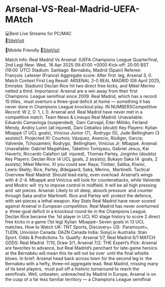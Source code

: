 # Arsenal-VS-Real-Madrid-UEFA-MAtch

💻Best Live Streams for PC/MAC  
🔴[SiteVisit](https://rb.gy/pisxt3)

📲Mobile  Friendly
🔴[SiteVisit](https://rb.gy/pisxt3)


Match Info: Real Madrid Vs Arsenal (UEFA Champions League Quarterfinal, 2nd Leg)
New: Wed, 16 Apr 2025 09:41:00 +0000
Kick-off: 20:00 BST (19:00 UTC)
Stadium: Santiago Bernabéu, Madrid (Spain)
Referee: François Letexier (France)
Aggregate score: After first leg, Arsenal 3, 0.
Match Context
First Leg Result: ARSENAL 3-0 REAL MADRID (08 April 2025, Emirates Stadium)
Declan Rice hit two direct free kicks, and Mikel Merino netted a third.
Importance: Arsenal are a win away from their first Champions League semifinal since 2009. Real Madrid, which has a record 15 titles, must overturn a three-goal deficit at home — something it has never done in Champions League knockout play.
IN NUMBERSCompetitive Record: W 2, D 1, L 0. Arsenal and Real Madrid have never met in a competitive match.
Team News & Lineups
Real Madrid:
Unavailable: Eduardo Camavinga (suspended), Dani Carvajal, Éder Militão, Ferland Mendy, Andriy Lunin (all injured), Dani Ceballos (doubt)
Key Players: Kylian Mbappé (7 UCL goals), Vinícius Júnior (7), Rodrygo (5), Jude Bellingham (3 assists)1.
Projected XI: Courtois; Vázquez, Asencio, Rüdiger, García; Valverde, Tchouaméni; Rodrygo, Bellingham, Vinícius Jr; Mbappé.
Arsenal:
Unavailable: Gabriel Magalhães, Takehiro Tomiyasu, Gabriel Jesus, Kai Havertz, Riccardo Calafiori (all injured), Thomas Partey, Jorginho (doubts)
Key Players: Declan Rice (4 UCL goals, 2 assists); Bukayo Saka (4 goals, 2 assists); Mikel Merino.
XI you could see: Raya; Timber, Saliba, Kiwior, Lewis-Skelly; Rice, Partey, Ødegaard; Saka, Merino, Martinelli.
Tactical Overview
Real Madrid: Should lead early, even overload Arsenal’s wings with 4-2-4. Mbappé and Vinícius will look for counterattacks, while Valverde and Modric will try to impose control in midfield. It will be all high pressing and set pieces.
Arsenal: Likely to sit deep, absorb pressure and counter through Saka and/or Martinelli. Rice and Partey will protect the defence, with set-pieces a lethal weapon.
Key Stats
Real Madrid have never scored against Arsenal in European competition.
Real Madrid has never overturned a three-goal deficit in a knockout round tie in the Champions League.
Declan Rice became the 1st player in UCL KO stage history to score 2 direct free kicks in a game (1st leg)
Kylian Mbappé– Seven goals in 13 UCL matches.
How to Watch
UK: TNT Sports, Discovery+
US: Paramount+, TUDN, Univision
Canada: DAZN Canada
India: SonyLiv
Australia: Stan Sport.
Odds & Predictions
To Qualify: Arsenal 1/7, Real Madrid 6/1
MATCH ODDS: Real Madrid 7/10, Draw 3/1, Arsenal 7/2.
THE Expert’s Pick: Arsenal are favorites to advance, but Real Madrid’s penchant for late-game heroics at the Bernabéu will mean this tie will not be over until the final whistle blows.
In brief: Arsenal head back across town for the second leg in the Bernabéu with a hefty, three–nil aggregate lead. Real Madrid, missing many of its best players, must pull off a historic turnaround to reach the semifinals. Well, unbeaten, unbreached by Madrid in Europe, Arsenal is on the cusp of a far less familiar territory — a Champions League semifinal
